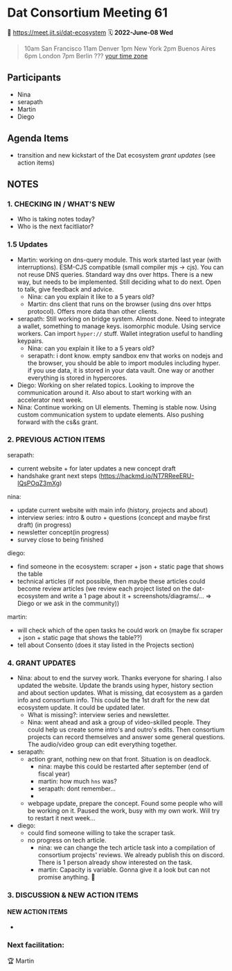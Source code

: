 # Dat Consortium Meeting 61

📍 https://meet.jit.si/dat-ecosystem
🗓 **2022-June-08 Wed**
> 10am San Francisco
 11am Denver 
 1pm New York
 2pm Buenos Aires
 6pm London
 7pm Berlin
 ??? [your time zone](https://www.timeanddate.com/worldclock/)

## Participants

- Nina
- serapath
- Martin
- Diego

## Agenda Items

- transition and new kickstart of the Dat ecosystem *grant updates* (see action items)


## NOTES



### 1. CHECKING IN / WHAT'S NEW
- Who is taking notes today?
- Who is the next facitliator?

### 1.5 Updates

- Martin: working on dns-query module. This work started last year (with interruptions). ESM-CJS compatible (small compiler mjs -> cjs). You can not reuse DNS queries. Standard way dns over https. There is a new way, but needs to be implemented. Still deciding what to do next. Open to talk, give feedback and advice.
    - Nina: can you explain it like to a 5 years old? 
    - Martin: dns client that runs on the browser (using dns over https protocol). Offers more data than other clients.  
- serapath: Still working on bridge system. Almost done. Need to integrate a wallet, something to manage keys. isomorphic module. Using service workers. Can import `hyper://` stuff. Wallet integration useful to handling keypairs.  
    - Nina: can you explain it like to a 5 years old?
    - serapath: i dont know. empty sandbox env that works on nodejs and the browser, you should be able to import modules including hyper. if you use data, it is stored in your data vault. One way or another everything is stored in hypercores.
- Diego: Working on sher related topics. Looking to improve the communication around it. Also about to start working with an accelerator next week.
- Nina: Continue working on UI elements. Theming is stable now. Using custom communication system to update elements. Also pushing forward with the cs&s grant.

### 2. PREVIOUS ACTION ITEMS

serapath:
- current website + for later updates a new concept draft
- handshake grant next steps (https://hackmd.io/NT7RReeERU-lQsPOqZ3mXg)

nina:
- update current website with main info (history, projects and about)
- interview series: intro & outro + questions (concept and maybe first draft) (in progress)
- newsletter concept(in progress)
- survey close to being finished

diego:
- find someone in the ecosystem: scraper + json + static page that shows the table
- technical articles (if not possible, then maybe these articles could become review articles (we review each project listed on the dat-ecosystem and write a 1 page about it + screenshots/diagrams/... => Diego or we ask in the community))

martin:
- will check which of the open tasks he could work on (maybe fix scraper + json + static page that shows the table??)
- tell about Consento (does it stay listed in the Projects section)

### 4. GRANT UPDATES

- Nina: about to end the survey work. Thanks everyone for sharing. I also updated the website. Update the brands using hyper, history section and about section updates. What is missing, dat ecosystem as a garden info and consortium info. This could be the 1st draft for the new dat ecosystem update. It could be updated later. 
    - What is missing?: interview series and newsletter. 
    - Nina: went ahead and ask a group of video-skilled people. They could help us create some intro's and outro's edits. Then consortium projects can record themselves and answer some general questions. The audio/video group can edit everything together. 
- serapath: 
    - action grant, nothing new on that front. Situation is on deadlock. 
        - nina: maybe this could be restarted after september (end of fiscal year)
        - martin: how much `hns` was?
        - serapath: dont remember... 
        - 
    - webpage update, prepare the concept. Found some people who will be working on it. Paused the work, busy with my own work. Will try to restart it next week...
- diego: 
    - could find someone willing to take the scraper task.
    - no progress on tech article. 
        - nina: we can change the tech article task into a compilation of consortium projects' reviews. We already publish this on discord. There is 1 person already show interested on the task.
        - martin: Capacity is variable. Gonna give it a look but can not promise anything. :muscle: 

### 3. DISCUSSION & NEW ACTION ITEMS

#### NEW ACTION ITEMS

- 
    
### Next facilitation:

:trophy: Martin
